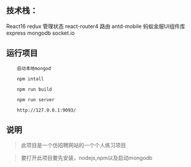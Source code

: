 ## 技术栈：
  React16
  redux 管理状态
  react-router4 路由
  antd-mobile 蚂蚁金服UI组件库
  express
  mongodb
  socket.io

## 运行项目

```
    启动本地mongod

    npm intall

    npm run build

    npm run server

    http://127.0.0.1:9093/
```
## 说明

  >  此项目是一个仿招聘网站的一个个人练习项目

  >  要打开此项目要先安装，nodejs,npm以及启动mongodb
